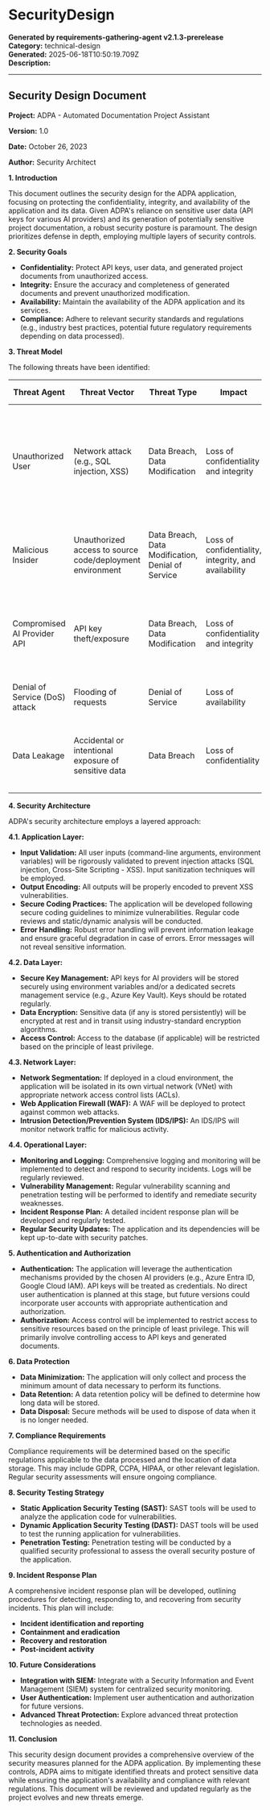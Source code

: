 # SecurityDesign

**Generated by requirements-gathering-agent v2.1.3-prerelease**  
**Category:** technical-design  
**Generated:** 2025-06-18T10:50:19.709Z  
**Description:** 

---

## Security Design Document

**Project:** ADPA - Automated Documentation Project Assistant

**Version:** 1.0

**Date:** October 26, 2023

**Author:** Security Architect


**1. Introduction**

This document outlines the security design for the ADPA application, focusing on protecting the confidentiality, integrity, and availability of the application and its data.  Given ADPA's reliance on sensitive user data (API keys for various AI providers) and its generation of potentially sensitive project documentation, a robust security posture is paramount.  The design prioritizes defense in depth, employing multiple layers of security controls.

**2. Security Goals**

* **Confidentiality:** Protect API keys, user data, and generated project documents from unauthorized access.
* **Integrity:** Ensure the accuracy and completeness of generated documents and prevent unauthorized modification.
* **Availability:** Maintain the availability of the ADPA application and its services.
* **Compliance:** Adhere to relevant security standards and regulations (e.g., industry best practices, potential future regulatory requirements depending on data processed).


**3. Threat Model**

The following threats have been identified:

| Threat Agent | Threat Vector | Threat Type | Impact | Mitigation Strategy |
|---|---|---|---|---|
| Unauthorized User | Network attack (e.g., SQL injection, XSS) | Data Breach, Data Modification | Loss of confidentiality and integrity | Input validation, output encoding, secure coding practices, Web Application Firewall (WAF) |
| Malicious Insider | Unauthorized access to source code/deployment environment | Data Breach, Data Modification, Denial of Service | Loss of confidentiality, integrity, and availability | Access control, monitoring, code reviews, least privilege principle |
| Compromised AI Provider API | API key theft/exposure | Data Breach, Data Modification | Loss of confidentiality and integrity | Secure key management, rotation of API keys, monitoring for suspicious API activity |
| Denial of Service (DoS) attack | Flooding of requests | Denial of Service | Loss of availability | Rate limiting, DDoS mitigation techniques |
| Data Leakage | Accidental or intentional exposure of sensitive data | Data Breach | Loss of confidentiality | Data loss prevention (DLP) tools, secure storage, access control |


**4. Security Architecture**

ADPA's security architecture employs a layered approach:

**4.1. Application Layer:**

* **Input Validation:**  All user inputs (command-line arguments, environment variables) will be rigorously validated to prevent injection attacks (SQL injection, Cross-Site Scripting - XSS).  Input sanitization techniques will be employed.
* **Output Encoding:** All outputs will be properly encoded to prevent XSS vulnerabilities.
* **Secure Coding Practices:**  The application will be developed following secure coding guidelines to minimize vulnerabilities.  Regular code reviews and static/dynamic analysis will be conducted.
* **Error Handling:** Robust error handling will prevent information leakage and ensure graceful degradation in case of errors.  Error messages will not reveal sensitive information.


**4.2. Data Layer:**

* **Secure Key Management:** API keys for AI providers will be stored securely using environment variables and/or a dedicated secrets management service (e.g., Azure Key Vault).  Keys should be rotated regularly.
* **Data Encryption:** Sensitive data (if any is stored persistently) will be encrypted at rest and in transit using industry-standard encryption algorithms.
* **Access Control:** Access to the database (if applicable) will be restricted based on the principle of least privilege.


**4.3. Network Layer:**

* **Network Segmentation:**  If deployed in a cloud environment, the application will be isolated in its own virtual network (VNet) with appropriate network access control lists (ACLs).
* **Web Application Firewall (WAF):** A WAF will be deployed to protect against common web attacks.
* **Intrusion Detection/Prevention System (IDS/IPS):**  An IDS/IPS will monitor network traffic for malicious activity.


**4.4. Operational Layer:**

* **Monitoring and Logging:** Comprehensive logging and monitoring will be implemented to detect and respond to security incidents.  Logs will be regularly reviewed.
* **Vulnerability Management:** Regular vulnerability scanning and penetration testing will be performed to identify and remediate security weaknesses.
* **Incident Response Plan:** A detailed incident response plan will be developed and regularly tested.
* **Regular Security Updates:**  The application and its dependencies will be kept up-to-date with security patches.


**5. Authentication and Authorization**

* **Authentication:**  The application will leverage the authentication mechanisms provided by the chosen AI providers (e.g., Azure Entra ID, Google Cloud IAM).  API keys will be treated as credentials.  No direct user authentication is planned at this stage, but future versions could incorporate user accounts with appropriate authentication and authorization.
* **Authorization:**  Access control will be implemented to restrict access to sensitive resources based on the principle of least privilege.  This will primarily involve controlling access to API keys and generated documents.


**6. Data Protection**

* **Data Minimization:**  The application will only collect and process the minimum amount of data necessary to perform its functions.
* **Data Retention:**  A data retention policy will be defined to determine how long data will be stored.
* **Data Disposal:**  Secure methods will be used to dispose of data when it is no longer needed.


**7. Compliance Requirements**

Compliance requirements will be determined based on the specific regulations applicable to the data processed and the location of data storage.  This may include GDPR, CCPA, HIPAA, or other relevant legislation.  Regular security assessments will ensure ongoing compliance.


**8. Security Testing Strategy**

* **Static Application Security Testing (SAST):**  SAST tools will be used to analyze the application code for vulnerabilities.
* **Dynamic Application Security Testing (DAST):**  DAST tools will be used to test the running application for vulnerabilities.
* **Penetration Testing:**  Penetration testing will be conducted by a qualified security professional to assess the overall security posture of the application.


**9. Incident Response Plan**

A comprehensive incident response plan will be developed, outlining procedures for detecting, responding to, and recovering from security incidents.  This plan will include:

* **Incident identification and reporting**
* **Containment and eradication**
* **Recovery and restoration**
* **Post-incident activity**


**10. Future Considerations**

* **Integration with SIEM:** Integrate with a Security Information and Event Management (SIEM) system for centralized security monitoring.
* **User Authentication:**  Implement user authentication and authorization for future versions.
* **Advanced Threat Protection:**  Explore advanced threat protection technologies as needed.


**11. Conclusion**

This security design document provides a comprehensive overview of the security measures planned for the ADPA application.  By implementing these controls, ADPA aims to mitigate identified threats and protect sensitive data while ensuring the application's availability and compliance with relevant regulations.  This document will be reviewed and updated regularly as the project evolves and new threats emerge.
